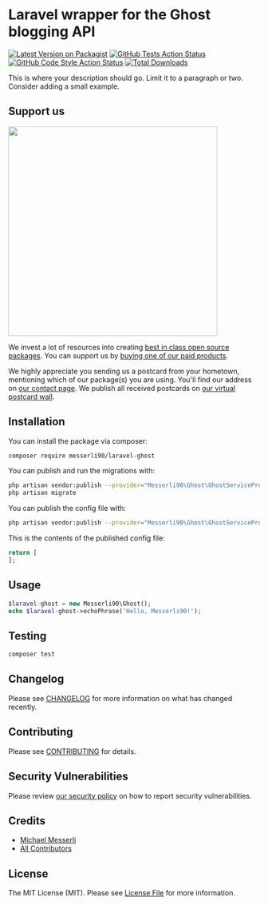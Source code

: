 # Laravel wrapper for the Ghost blogging API

[![Latest Version on Packagist](https://img.shields.io/packagist/v/messerli90/laravel-ghost.svg?style=flat-square)](https://packagist.org/packages/messerli90/laravel-ghost)
[![GitHub Tests Action Status](https://img.shields.io/github/workflow/status/messerli90/laravel-ghost/run-tests?label=tests)](https://github.com/messerli90/laravel-ghost/actions?query=workflow%3ATests+branch%3Amaster)
[![GitHub Code Style Action Status](https://img.shields.io/github/workflow/status/messerli90/laravel-ghost/Check%20&%20fix%20styling?label=code%20style)](https://github.com/messerli90/laravel-ghost/actions?query=workflow%3A"Check+%26+fix+styling"+branch%3Amaster)
[![Total Downloads](https://img.shields.io/packagist/dt/messerli90/laravel-ghost.svg?style=flat-square)](https://packagist.org/packages/messerli90/laravel-ghost)


This is where your description should go. Limit it to a paragraph or two. Consider adding a small example.

## Support us

[<img src="https://github-ads.s3.eu-central-1.amazonaws.com/package-laravel-ghost-laravel.jpg?t=1" width="419px" />](https://spatie.be/github-ad-click/package-laravel-ghost-laravel)

We invest a lot of resources into creating [best in class open source packages](https://spatie.be/open-source). You can support us by [buying one of our paid products](https://spatie.be/open-source/support-us).

We highly appreciate you sending us a postcard from your hometown, mentioning which of our package(s) you are using. You'll find our address on [our contact page](https://spatie.be/about-us). We publish all received postcards on [our virtual postcard wall](https://spatie.be/open-source/postcards).

## Installation

You can install the package via composer:

```bash
composer require messerli90/laravel-ghost
```

You can publish and run the migrations with:

```bash
php artisan vendor:publish --provider="Messerli90\Ghost\GhostServiceProvider" --tag="ghost-migrations"
php artisan migrate
```

You can publish the config file with:
```bash
php artisan vendor:publish --provider="Messerli90\Ghost\GhostServiceProvider" --tag="ghost-config"
```

This is the contents of the published config file:

```php
return [
];
```

## Usage

```php
$laravel-ghost = new Messerli90\Ghost();
echo $laravel-ghost->echoPhrase('Hello, Messerli90!');
```

## Testing

```bash
composer test
```

## Changelog

Please see [CHANGELOG](CHANGELOG.md) for more information on what has changed recently.

## Contributing

Please see [CONTRIBUTING](.github/CONTRIBUTING.md) for details.

## Security Vulnerabilities

Please review [our security policy](../../security/policy) on how to report security vulnerabilities.

## Credits

- [Michael Messerli](https://github.com/messerli90)
- [All Contributors](../../contributors)

## License

The MIT License (MIT). Please see [License File](LICENSE.md) for more information.

